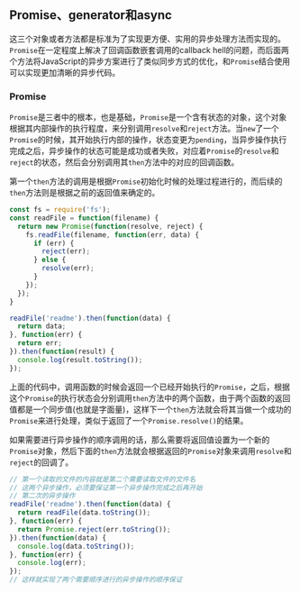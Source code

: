## Promise、generator和async

这三个对象或者方法都是标准为了实现更方便、实用的异步处理方法而实现的。`Promise`在一定程度上解决了回调函数嵌套调用的callback hell的问题，而后面两个方法将JavaScript的异步方案进行了类似同步方式的优化，和`Promise`结合使用可以实现更加清晰的异步代码。

### Promise

`Promise`是三者中的根本，也是基础，`Promise`是一个含有状态的对象，这个对象根据其内部操作的执行程度，来分别调用`resolve`和`reject`方法。当`new`了一个`Promise`的时候，其开始执行内部的操作，状态变更为`pending`，当异步操作执行完成之后，异步操作的状态可能是成功或者失败，对应着`Promise`的`resolve`和`reject`的状态，然后会分别调用其`then`方法中的对应的回调函数。

第一个`then`方法的调用是根据`Promise`初始化时候的处理过程进行的，而后续的`then`方法则是根据之前的返回值来确定的。

```javascript
const fs = require('fs');
const readFile = function(filename) {
  return new Promise(function(resolve, reject) {
    fs.readFile(filename, function(err, data) {
      if (err) {
        reject(err);
      } else {
        resolve(err);
      }
    });
  });
}

readFile('readme').then(function(data) {
  return data;
}, function(err) {
  return err;
}).then(function(result) {
  console.log(result.toString());
});
```

上面的代码中，调用函数的时候会返回一个已经开始执行的`Promise`，之后，根据这个`Promise`的执行状态会分别调用`then`方法中的两个函数，由于两个函数的返回值都是一个同步值(也就是字面量)，这样下一个`then`方法就会将其当做一个成功的`Promise`来进行处理，类似于返回了一个`Promise.resolve()`的结果。

如果需要进行异步操作的顺序调用的话，那么需要将返回值设置为一个新的`Promise`对象，然后下面的`then`方法就会根据返回的`Promise`对象来调用`resolve`和`reject`的回调了。

```javascript
// 第一个读取的文件的内容就是第二个需要读取文件的文件名
// 这两个异步操作，必须要保证第一个异步操作完成之后再开始
// 第二次的异步操作
readFile('readme').then(function(data) {
  return readFile(data.toString());
}, function(err) {
  return Promise.reject(err.toString());
}).then(function(data) {
  console.log(data.toString());
}, function(err) {
  console.log(err);
});
// 这样就实现了两个需要顺序进行的异步操作的顺序保证
```

